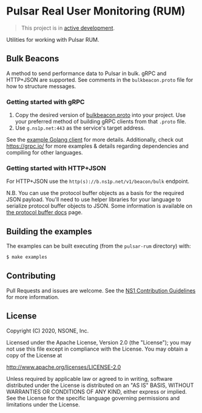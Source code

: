 Pulsar Real User Monitoring (RUM)
=================================

> This project is in [active development](https://github.com/ns1/community/blob/master/project_status/ACTIVE_DEVELOPMENT.md).

Utilities for working with Pulsar RUM.


Bulk Beacons
------------

A method to send performance data to Pulsar in bulk.  gRPC and HTTP+JSON are
supported.  See comments in the `bulkbeacon.proto` file for how to structure
messages.

### Getting started with gRPC

1. Copy the desired version of 
[bulkbeacon.proto](https://github.com/ns1/pulsar-rum/tree/master/proto/bulkbeacon)
into your project.  Use your preferred method of building gRPC clients from that 
`.proto` file.
2. Use `g.ns1p.net:443` as the service's target address.

See the [example Golang client](https://github.com/ns1/pulsar-rum/blob/master/cmd/example_client/grpc_example_client.go) 
for more details.  Additionally, check out https://grpc.io/ for more examples & details
regarding dependencies and compiling for other languages.

### Getting started with HTTP+JSON

For HTTP+JSON use the `http(s)://b.ns1p.net/v1/beacon/bulk` endpoint.

N.B. You can use the protocol buffer objects as a basis for the required
JSON payload.  You'll need to use helper libraries for your language to
serialize protocol buffer objects to JSON.  Some information is available on 
[the protocol buffer docs](https://github.com/protocolbuffers/protobuf/blob/master/docs/third_party.md)
page.


Building the examples
---------------------

The examples can be built executing (from the `pulsar-rum` directory) with:

```sh
$ make examples
```


Contributing
------------

Pull Requests and issues are welcome. See the [NS1 Contribution Guidelines](https://github.com/ns1/community) 
for more information.


License
-------

Copyright (C) 2020, NSONE, Inc.

Licensed under the Apache License, Version 2.0 (the "License");
you may not use this file except in compliance with the License.
You may obtain a copy of the License at

http://www.apache.org/licenses/LICENSE-2.0

Unless required by applicable law or agreed to in writing, software
distributed under the License is distributed on an "AS IS" BASIS,
WITHOUT WARRANTIES OR CONDITIONS OF ANY KIND, either express or implied.
See the License for the specific language governing permissions and
limitations under the License.


